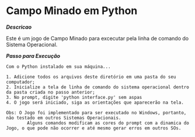 # Campo Minado em Python

___Descricao___

Este é um jogo de Campo Minado para excecutar pela linha de comando do Sistema Operacional.

___Passo para Execução___

    Com o Python instalado em sua máquina...

    1. Adicione todos os arquivos deste diretório em uma pasta do seu computador;
    2. Inicialize a tela de linha de comando do sistema operacional dentro da pasta criada no passo anterior;
    3. No prompt, digite 'python interface.py' sem aspas
    4. O jogo será iniciado, siga as orientações que aparecerão na tela.

    Obs: O Jogo foi implementado para ser executado no Windows, portanto, não testado em outros Sistemas Operacionais.
            Alguns comandos modificam as cores do prompt com a dinamica do Jogo, o que pode não ocorrer e até mesmo gerar erros em outros SOs.